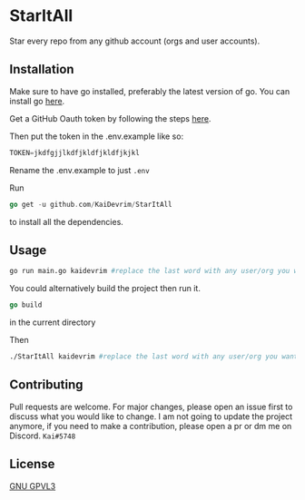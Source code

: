 # StarItAll

Star every repo from any github account (orgs and user accounts).

## Installation

Make sure to have go installed, preferably the latest version of go.
You can install go [here](https://golang.org/doc/install).

Get a GitHub Oauth token by following the steps [here](https://docs.github.com/en/github/authenticating-to-github/creating-a-personal-access-token).

Then put the token in the .env.example like so:

```go
TOKEN=jkdfgjjlkdfjkldfjkldfjkjkl
```

Rename the .env.example to just `.env`

Run

```go
go get -u github.com/KaiDevrim/StarItAll
```

to install all the dependencies.

## Usage

```bash
go run main.go kaidevrim #replace the last word with any user/org you want to star
```

You could alternatively build the project then run it.

```go
go build
```

in the current directory

Then

```bash
./StarItAll kaidevrim #replace the last word with any user/org you want to star
```

## Contributing

Pull requests are welcome. For major changes, please open an issue first to discuss what you would like to change.
I am not going to update the project anymore, if you need to make a contribution, please open a pr or dm me on Discord. `Kai#5748`

## License

[GNU GPVL3](https://choosealicense.com/licenses/gpl-3.0/)
